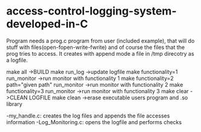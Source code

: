# access-control-logging-system-developed-in-C

Program needs a prog.c program from user (included example), that will do stuff with files(open-fopen-write-fwrite) and of course the files that
the prog tries to access. It creates with append mode a file in /tmp direcotry as a logfile.

make all 												                      ->BUILD 
make run_log 									                        ->update logfile
make functionality=1 run_monitor 						          ->run monitor with functionality 1
make functionality=2 path="given path" run_monitor  	->run monitor with functionality 2
make functionality=3 run_monitor  						        ->run monitor with functionality 3
make clear	 											                    ->CLEAN LOGFILE
make clean	 											                    ->erase executable users program and .so library

-my_handle.c: creates the log files and appends the file accesses information
-Log_Monitoring.c: opens the logfile and performs checks
